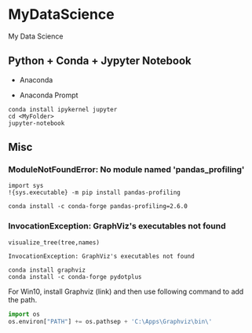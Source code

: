 # MyDataScience

My Data Science

## Python + Conda + Jypyter Notebook

- Anaconda

- Anaconda Prompt

```dos
conda install ipykernel jupyter
cd <MyFolder>
jupyter-notebook
```

## Misc

### ModuleNotFoundError: No module named 'pandas_profiling'

```dos
import sys
!{sys.executable} -m pip install pandas-profiling
```

`conda install -c conda-forge pandas-profiling=2.6.0`

### InvocationException: GraphViz's executables not found

`visualize_tree(tree,names)`

`InvocationException: GraphViz's executables not found`

```dos
conda install graphviz
conda install -c conda-forge pydotplus
```

For Win10, install Graphviz (link) and then use following command to add the path.

```python
import os
os.environ["PATH"] += os.pathsep + 'C:\Apps\Graphviz\bin\'
```
